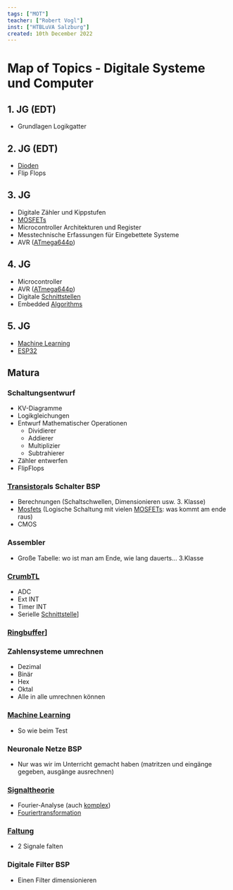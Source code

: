 ```yaml
---
tags: ["MOT"]
teacher: ["Robert Vogl"]
inst: ["HTBLuVA Salzburg"]
created: 10th December 2022
---
```

# Map of Topics - Digitale Systeme und Computer
## 1. JG (EDT)
- Grundlagen Logikgatter

## 2. JG (EDT)
- [Dioden](hwe/Dioden.md)
- Flip Flops

## 3. JG
- Digitale Zähler und Kippstufen
- [MOSFETs](hwe/Metall-Oxid-Halbleiter-Feldeffekttransistor.md)
- Microcontroller Architekturen und Register
- Messtechnische Erfassungen für Eingebettete Systeme 
- AVR ([ATmega644p](digitaltechnik/AVR%20ATmega644p.md))

## 4. JG
- Microcontroller
- AVR ([ATmega644p](digitaltechnik/AVR%20ATmega644p.md))
- Digitale [Schnittstellen](digitaltechnik/{MOC}%20Schnittstellen.md)
- Embedded [Algorithms](software-entwicklung/ds-algo/{MOC}%20Algorithms.md)

## 5. JG
- [Machine Learning](digitaltechnik/Machine%20Learning/Machine%20Learning.md)
- [ESP32](software-entwicklung/IoT/ESP32.md)

## Matura 
### Schaltungsentwurf
- KV-Diagramme
- Logikgleichungen
- Entwurf Mathematischer Operationen
	- Dividierer
	- Addierer
	- Multiplizier
	- Subtrahierer
- Zähler entwerfen
- FlipFlops

### [Transistor](hwe/{MOC}%20Transistor.md)als Schalter BSP
- Berechnungen (Schaltschwellen, Dimensionieren usw. 3. Klasse)
- [Mosfets](hwe/Metall-Oxid-Halbleiter-Feldeffekttransistor.md) (Logische Schaltung mit vielen [MOSFETs](hwe/Metall-Oxid-Halbleiter-Feldeffekttransistor.md): was kommt am ende raus)
- CMOS
### Assembler
- Große Tabelle: wo ist man am Ende, wie lang dauerts… 3.Klasse
### [CrumbTL](digitaltechnik/AVR%20ATmega644p.md) 
- ADC
- Ext INT
- Timer INT
- Serielle [Schnittstelle](digitaltechnik/{MOC}%20Schnittstellen.md)]
### [Ringbuffer](digitaltechnik/Ringbuffer.md)]
### Zahlensysteme umrechnen
- Dezimal
- Binär
- Hex
- Oktal
- Alle in alle umrechnen können
### [Machine Learning](digitaltechnik/Machine%20Learning/Machine%20Learning.md)
- So wie beim Test
### Neuronale Netze BSP
- Nur was wir im Unterricht gemacht haben (matritzen und eingänge gegeben, ausgänge ausrechnen)
### [Signaltheorie](digitaltechnik/Signaltheorie.md)
- Fourier-Analyse (auch [komplex](mathe/mathe%20(3)/Komplexe%20Zahlen.md))
- [Fouriertransformation](mathe/mathe%20(4)/Fourier%20Transformation.md)
### [Faltung](hwe/assets/pdf/Faltung.md)
- 2 Signale falten
### Digitale Filter BSP
- Einen Filter dimensionieren 